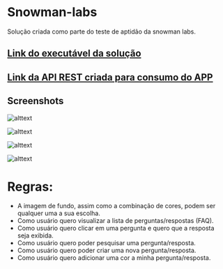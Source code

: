 # Snowman-labs

Solução criada como parte do teste de aptidão da snowman labs.
## [**Link do executável da solução**](https://github.com/Marcos729/snowlabs/blob/master/release/app-release.apk?raw=true)

## [**Link da API REST criada para consumo do APP**](https://github.com/Marcos729/snow-api-test.git)

## Screenshots

![alttext](https://raw.githubusercontent.com/Marcos729/snowlabs/master/screenshots/photo_1.jpg)

![alttext](https://raw.githubusercontent.com/Marcos729/snowlabs/master/screenshots/photo_2.jpg)

![alttext](https://raw.githubusercontent.com/Marcos729/snowlabs/master/screenshots/photo_3.jpg)

![alttext](https://raw.githubusercontent.com/Marcos729/snowlabs/master/screenshots/photo_4.jpg)


# Regras:
  - A imagem de fundo, assim como a combinação de cores, podem ser qualquer uma a sua escolha.
  - Como usuário quero visualizar a lista de perguntas/respostas (FAQ).
  - Como usuário quero clicar em uma pergunta e quero que a resposta seja exibida.
  - Como usuário quero poder pesquisar uma pergunta/resposta.
  - Como usuário quero poder criar uma nova pergunta/resposta.
  - Como usuário quero adicionar uma cor a minha pergunta/resposta.

